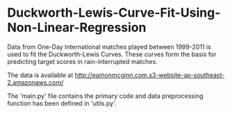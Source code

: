 # Duckworth-Lewis-Curve-Fit-Using-Non-Linear-Regression
Data from One-Day International matches played between 1999-2011 is used to fit the Duckworth-Lewis Curves. These curves form the basis for predicting target scores in rain-interrupted matches. 

The data is available at http://eamonmcginn.com.s3-website-ap-southeast-2.amazonaws.com/

The 'main.py' file contains the primary code and data preprocessing function has been defined in 'utils.py'.
